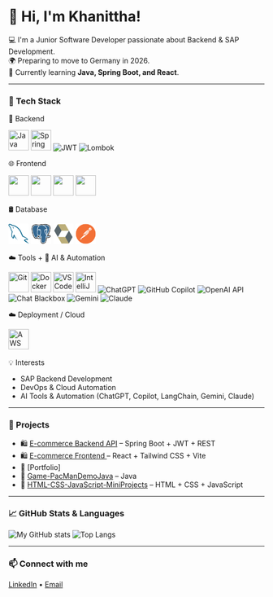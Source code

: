 # 👋 Hi, I'm Khanittha!

💻 I'm a Junior Software Developer passionate about Backend & SAP Development.  
🌍 Preparing to move to Germany in 2026.  
🌱 Currently learning **Java, Spring Boot, and React**.

---

### 🧠 Tech Stack

💾 Backend
<p>
  <img src="https://cdn.jsdelivr.net/gh/devicons/devicon/icons/java/java-original.svg" width="40" height="40" title="Java"/>
  <img src="https://cdn.jsdelivr.net/gh/devicons/devicon/icons/spring/spring-original.svg" width="40" height="40" title="Spring Boot"/>
  <img src="https://img.shields.io/badge/JWT-000000?style=for-the-badge&logo=jsonwebtokens&logoColor=white" height="25" title="JWT"/>
  <img src="https://img.shields.io/badge/Lombok-ED2E7E?style=for-the-badge&logo=Lombok&logoColor=white" height="25" title="Lombok"/>
</p>

🌐 Frontend
<p>
  <img src="https://cdn.jsdelivr.net/gh/devicons/devicon/icons/react/react-original.svg" width="40" height="40"/>
  <img src="https://cdn.jsdelivr.net/gh/devicons/devicon/icons/html5/html5-original.svg" width="40" height="40"/>
  <img src="https://cdn.jsdelivr.net/gh/devicons/devicon/icons/css3/css3-original.svg" width="40" height="40"/>
  <img src="https://cdn.jsdelivr.net/gh/devicons/devicon/icons/javascript/javascript-original.svg" width="40" height="40"/>
</p>

🛢️ Database
<p>
  <img src="https://raw.githubusercontent.com/devicons/devicon/master/icons/mysql/mysql-original.svg" width="40" height="40" title="MySQL"/>
  <img src="https://raw.githubusercontent.com/devicons/devicon/master/icons/postgresql/postgresql-original.svg" width="40" height="40" title="PostgreSQL"/>
  <img src="https://raw.githubusercontent.com/devicons/devicon/master/icons/hibernate/hibernate-original.svg" width="40" height="40" title="Hibernate"/>
  <img src="https://raw.githubusercontent.com/devicons/devicon/master/icons/postman/postman-original.svg" width="40" height="40" title="Postman"/>
</p>

☁️ Tools + 🤖 AI & Automation
<p>
  <!-- Dev Tools -->
  <img src="https://cdn.jsdelivr.net/gh/devicons/devicon/icons/git/git-original.svg" width="40" height="40" title="Git"/>
  <img src="https://cdn.jsdelivr.net/gh/devicons/devicon/icons/docker/docker-original.svg" width="40" height="40" title="Docker"/>
  <img src="https://cdn.jsdelivr.net/gh/devicons/devicon/icons/vscode/vscode-original.svg" width="40" height="40" title="VS Code"/>
  <img src="https://cdn.jsdelivr.net/gh/devicons/devicon/icons/intellij/intellij-original.svg" width="40" height="40" title="IntelliJ IDEA"/>
  
  <!-- AI Tools -->
  <img src="https://img.shields.io/badge/ChatGPT-00B67A?style=for-the-badge&logo=openai&logoColor=white" height="40" title="ChatGPT"/>
  <img src="https://img.shields.io/badge/Copilot-239120?style=for-the-badge&logo=github&logoColor=white" height="40" title="GitHub Copilot"/>
  <img src="https://img.shields.io/badge/OpenAI_API-412991?style=for-the-badge&logo=openai&logoColor=white" height="40" title="OpenAI API"/>
  <img src="https://img.shields.io/badge/Chat_Blackbox-000000?style=for-the-badge&logo=blackbox&logoColor=white" height="40" title="Chat Blackbox"/>
  <img src="https://img.shields.io/badge/Gemini-0F52BA?style=for-the-badge&logo=gemini&logoColor=white" height="40" title="Gemini"/>
  <img src="https://img.shields.io/badge/Claude-8A2BE2?style=for-the-badge&logo=anthropic&logoColor=white" height="40" title="Claude"/>
</p>


☁️ Deployment / Cloud
<p>
  <img src="https://cdn.jsdelivr.net/gh/devicons/devicon@latest/icons/amazonwebservices/amazonwebservices-original-wordmark.svg" width="40" height="40" title="AWS"/>
</p>

💡 Interests
- SAP Backend Development
- DevOps & Cloud Automation
- AI Tools & Automation (ChatGPT, Copilot, LangChain, Gemini, Claude)

---

### 🚀 Projects
- 🛍️ [E-commerce Backend API](https://github.com/KhanitthaLyn/MyEcommerceProject_Backend_SpringBoot) – Spring Boot + JWT + REST
- 🛍️ [E-commerce Frontend ]() – React + Tailwind CSS + Vite
- 💼 [Portfolio]
- 🔧 [Game-PacManDemoJava](https://github.com/KhanitthaLyn/PacManDemoJava) – Java
- 🔧 [HTML-CSS-JavaScript-MiniProjects](https://github.com/KhanitthaLyn/HTML-CSS-JavaScript-MiniProjects) – HTML + CSS + JavaScript

---

### 📈 GitHub Stats & Languages

![My GitHub stats](https://github-readme-stats.vercel.app/api?username=KhanitthaLyn&show_icons=true&theme=tokyonight)
![Top Langs](https://github-readme-stats.vercel.app/api/top-langs/?username=KhanitthaLyn&layout=compact&theme=tokyonight)


---

### 📫 Connect with me
[LinkedIn](https://www.linkedin.com/in/khanittha-tantrongdee-lyn122535) • [Email](mailto:khanitthamfu@gmail.com)
